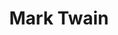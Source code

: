 ---
title: "Mark Twain"
cc-type: person
hashtag: "mark-twain"
born-on: 1835-11-30
died-on: 1910-04-21
tags:
  - American
  - humorist
  - writer
  - Human Being
  - dead at the moment
---